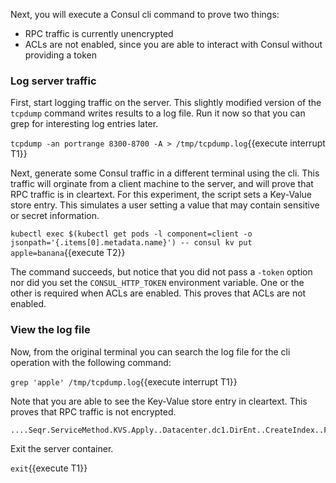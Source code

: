 Next, you will execute a Consul cli command to prove two things:

- RPC traffic is currently unencrypted
- ACLs are not enabled, since you are able to interact with Consul without providing a token

### Log server traffic

First, start logging traffic on the server. This slightly modified version of
the `tcpdump` command writes results to a log file. Run it now so that you can grep for
interesting log entries later.

`tcpdump -an portrange 8300-8700 -A > /tmp/tcpdump.log`{{execute interrupt T1}}

Next, generate some Consul traffic in a different terminal using the cli. This traffic will
orginate from a client machine to the server, and will prove that RPC traffic is in cleartext.
For this experiment, the script sets a Key-Value store entry. This simulates a user setting a value that
may contain sensitive or secret information.

`kubectl exec $(kubectl get pods -l component=client -o jsonpath='{.items[0].metadata.name}') -- consul kv put apple=banana`{{execute T2}}

The command succeeds, but notice that you did not pass a `-token` option nor did you set the
`CONSUL_HTTP_TOKEN` environment variable. One or the other is required when ACLs are enabled.
This proves that ACLs are not enabled.

### View the log file

Now, from the original terminal you can search the log file for the cli operation with the following command:

`grep 'apple' /tmp/tcpdump.log`{{execute interrupt T1}}

Note that you are able to see the Key-Value store entry in cleartext. This proves that RPC traffic
is not encrypted.

```shell
....Seqr.ServiceMethod.KVS.Apply..Datacenter.dc1.DirEnt..CreateIndex..Flags..Key.apple=banana.LockIndex..ModifyIndex..Session..Value..Op.set.Token.
```

Exit the server container.

`exit`{{execute T1}}
